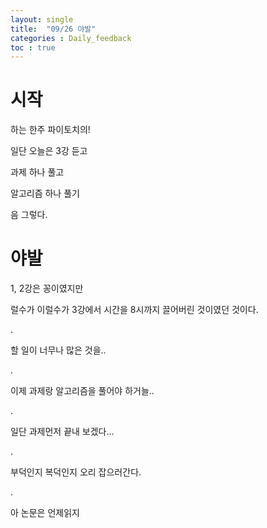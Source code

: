 ```yaml
---
layout: single
title:  "09/26 야발"
categories : Daily_feedback
toc : true
---
```




# 시작

하는 한주 파이토치의!



일단 오늘은 3강 듣고

과제 하나 풀고

알고리즘 하나 풀기



음 그렇다.



# 야발

1, 2강은 꽁이였지만

럴수가 이럴수가 3강에서 시간을 8시까지 끌어버린 것이였던 것이다.

.

할 일이 너무나 많은 것을..

.

이제 과제랑 알고리즘을 풀어야 하거늘..

.

일단 과제먼저 끝내 보겠다...

.

부덕인지 복덕인지 오리 잡으러간다.

.

아 논문은 언제읽지
